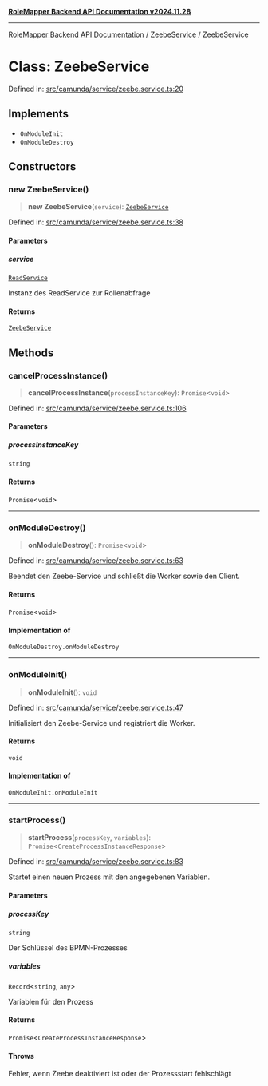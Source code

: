 [**RoleMapper Backend API Documentation v2024.11.28**](../../README.md)

***

[RoleMapper Backend API Documentation](../../modules.md) / [ZeebeService](../README.md) / ZeebeService

# Class: ZeebeService

Defined in: [src/camunda/service/zeebe.service.ts:20](https://github.com/FlowCraft-AG/RoleMapper/blob/da8087f9c63e7aa49e7a655f3f13ecbe5687d6eb/backend/src/camunda/service/zeebe.service.ts#L20)

## Implements

- `OnModuleInit`
- `OnModuleDestroy`

## Constructors

### new ZeebeService()

> **new ZeebeService**(`service`): [`ZeebeService`](ZeebeService.md)

Defined in: [src/camunda/service/zeebe.service.ts:38](https://github.com/FlowCraft-AG/RoleMapper/blob/da8087f9c63e7aa49e7a655f3f13ecbe5687d6eb/backend/src/camunda/service/zeebe.service.ts#L38)

#### Parameters

##### service

[`ReadService`](../../role-mapper/service/read.service/classes/ReadService.md)

Instanz des ReadService zur Rollenabfrage

#### Returns

[`ZeebeService`](ZeebeService.md)

## Methods

### cancelProcessInstance()

> **cancelProcessInstance**(`processInstanceKey`): `Promise`\<`void`\>

Defined in: [src/camunda/service/zeebe.service.ts:106](https://github.com/FlowCraft-AG/RoleMapper/blob/da8087f9c63e7aa49e7a655f3f13ecbe5687d6eb/backend/src/camunda/service/zeebe.service.ts#L106)

#### Parameters

##### processInstanceKey

`string`

#### Returns

`Promise`\<`void`\>

***

### onModuleDestroy()

> **onModuleDestroy**(): `Promise`\<`void`\>

Defined in: [src/camunda/service/zeebe.service.ts:63](https://github.com/FlowCraft-AG/RoleMapper/blob/da8087f9c63e7aa49e7a655f3f13ecbe5687d6eb/backend/src/camunda/service/zeebe.service.ts#L63)

Beendet den Zeebe-Service und schließt die Worker sowie den Client.

#### Returns

`Promise`\<`void`\>

#### Implementation of

`OnModuleDestroy.onModuleDestroy`

***

### onModuleInit()

> **onModuleInit**(): `void`

Defined in: [src/camunda/service/zeebe.service.ts:47](https://github.com/FlowCraft-AG/RoleMapper/blob/da8087f9c63e7aa49e7a655f3f13ecbe5687d6eb/backend/src/camunda/service/zeebe.service.ts#L47)

Initialisiert den Zeebe-Service und registriert die Worker.

#### Returns

`void`

#### Implementation of

`OnModuleInit.onModuleInit`

***

### startProcess()

> **startProcess**(`processKey`, `variables`): `Promise`\<`CreateProcessInstanceResponse`\>

Defined in: [src/camunda/service/zeebe.service.ts:83](https://github.com/FlowCraft-AG/RoleMapper/blob/da8087f9c63e7aa49e7a655f3f13ecbe5687d6eb/backend/src/camunda/service/zeebe.service.ts#L83)

Startet einen neuen Prozess mit den angegebenen Variablen.

#### Parameters

##### processKey

`string`

Der Schlüssel des BPMN-Prozesses

##### variables

`Record`\<`string`, `any`\>

Variablen für den Prozess

#### Returns

`Promise`\<`CreateProcessInstanceResponse`\>

#### Throws

Fehler, wenn Zeebe deaktiviert ist oder der Prozessstart fehlschlägt
